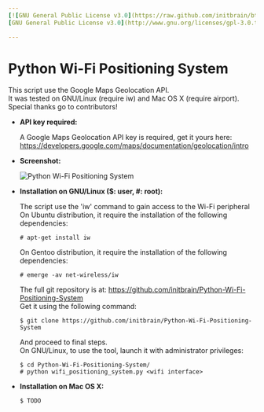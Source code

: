 ```yaml
---
[![GNU General Public License v3.0](https://raw.github.com/initbrain/btsmapper/master/btsmapper/images/logo_gpl_v3.png)](http://www.gnu.org/licenses/gpl-3.0.txt)  
[GNU General Public License v3.0](http://www.gnu.org/licenses/gpl-3.0.txt)

---
```


Python Wi-Fi Positioning System
===============================

This script use the Google Maps Geolocation API.  
It was tested on GNU/Linux (require iw) and Mac OS X (require airport).  
Special thanks go to contributors!


*   **API key required:**

    A Google Maps Geolocation API key is required, get it yours here:
    https://developers.google.com/maps/documentation/geolocation/intro


*   **Screenshot:**

    ![Python Wi-Fi Positioning System](https://raw.githubusercontent.com/initbrain/Python-Wi-Fi-Positioning-System/master/demo/GNU_Linux_20170108.png)


*   **Installation on GNU/Linux ($: user, #: root):**

    The script use the 'iw' command to gain access to the Wi-Fi peripheral  
    On Ubuntu distribution, it require the installation of the following dependencies:

        # apt-get install iw

    On Gentoo distribution, it require the installation of the following dependencies:

        # emerge -av net-wireless/iw

    The full git repository is at: <https://github.com/initbrain/Python-Wi-Fi-Positioning-System>  
    Get it using the following command:

        $ git clone https://github.com/initbrain/Python-Wi-Fi-Positioning-System

    And proceed to final steps.  
    On GNU/Linux, to use the tool, launch it with administrator privileges:

        $ cd Python-Wi-Fi-Positioning-System/
        # python wifi_positioning_system.py <wifi interface>


*   **Installation on Mac OS X:**

        $ TODO
